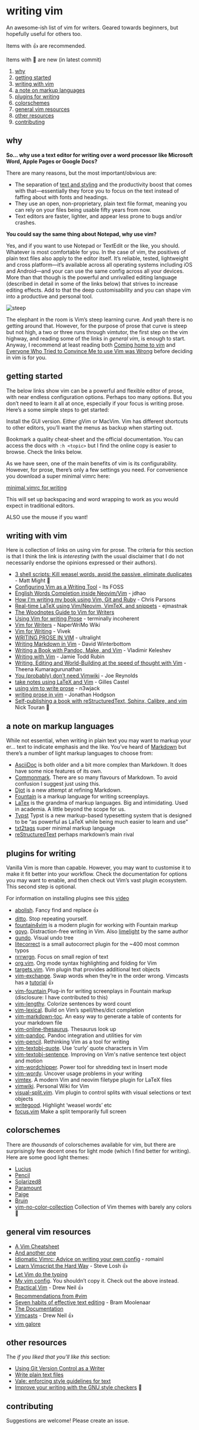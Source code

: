 # writing vim

An awesome-ish list of vim for writers. Geared towards beginners,
but hopefully useful for others too.

Items with :+1: are recommended.

Items with :eyes: are new (in latest commit)

1. [why](#why)
2. [getting started](#getting-started)
3. [writing with vim](#writing-with-vim)
4. [a note on markup languages](#a-note-on-markup-languages)
5. [plugins for writing](#plugins-for-writing)
6. [colorschemes](#colorschemes)
7. [general vim resources](#general-vim-resources)
8. [other resources](#other-resources)
9. [contributing](#contributing)

## why

**So... why use a text editor for writing over a word processor like
Microsoft Word, Apple Pages or Google Docs?**

There are many reasons, but the most important/obvious are:

- The separation of [text and styling](https://en.m.wikipedia.org/wiki/Separation_of_content_and_presentation)
  and the productivity boost that comes with that—essentially they force you to
  focus on the text instead of faffing about with fonts and headings.
- They use an open, non-proprietary, plain text file format, meaning you can
  rely on your files being usable fifty years from now.
- Text editors are faster, lighter, and appear less prone to bugs and/or
  crashes.

**You could say the same thing about Notepad, why use vim?**

Yes, and if you want to use Notepad or TextEdit or the like, you should.
Whatever is most comfortable for you. In the case of vim, the positives of
plain text files also apply to the editor itself. It’s reliable, tested,
lightweight and cross platform—it’s available across all operating systems
including iOS and Android—and your can use the same config across all your
devices. More than that though is the powerful and unrivalled editing
language (described in detail in some of the links below) that strives to
increase editing effects. Add to that the deep customisability and you can
shape vim into a productive and personal tool.

![steep](steep.svg)

The elephant in the room is Vim’s steep learning curve. And yeah there is
no getting around that. However, for the purpose of prose that curve is
steep but not high, a two or three runs through vimtutor, the first step
on the vim highway, and reading some of the links in *general vim*, is
enough to start.
Anyway, I recommend at least reading both [Coming home
to vim](https://stevelosh.com/blog/2010/09/coming-home-to-vim) and
[Everyone Who Tried to Convince Me to use Vim was
Wrong](https://yehudakatz.com/2010/07/29/everyone-who-tried-to-convince-me-to-use-vim-was-wrong/)
before deciding in vim is for you.

## getting started

The below links show vim can be a powerful and flexible editor of prose,
with near endless configuration options. Perhaps too many options. But you
don’t need to learn it all at once, especially if your focus is
writing prose.  Here’s a some simple steps to get started:

Install the GUI version. Either gVim or MacVim. Vim has different
shortcuts to other editors, you’ll want the menus as backup when starting
out.

Bookmark a quality cheat-sheet and the official documentation. You can
access the docs with `:h <topic>` but I find the online copy is easier to browse.
Check the links below.

As we have seen, one of the main benefits of vim is its configurability.
However, for prose, there’s only a few settings you need. For convenience
you download a super minimal vimrc here:

[minimal vimrc for writing](writing.vimrc)

This will set up backspacing and word wrapping to work as you would expect
in traditional editors.

ALSO use the mouse if you want!

## writing with vim

Here is collection of links on using vim for prose. The criteria for this
section is that I think the link is *interesting* (with the usual
disclaimer that I do not necessarily endorse the opinions expressed or
their authors).

- [3 shell scripts: Kill weasel words, avoid the passive, eliminate duplicates](https://matt.might.net/articles/shell-scripts-for-passive-voice-weasel-words-duplicates/) - Matt Might :eyes:
- [Configuring Vim as a Writing Tool](https://news.itsfoss.com/configuring-vim-writing/) - Its FOSS
- [English Words Completion inside Neovim/Vim](https://jdhao.github.io/2019/04/26/words_completion_nvim/) - jdhao
- [How I'm writing my book using Vim, Git and Ruby](http://blog.chrismdp.com/2010/11/how-im-writing-my-book-using-git-and-ruby/) - Chris Parsons
- [Real-time LaTeX using Vim/Neovim, VimTeX, and snippets](https://ejmastnak.github.io/tutorials/vim-latex/intro.html) - ejmastnak
- [The Woodnotes Guide to Vim for Writers](https://therandymon.com/woodnotes/vim-for-writers/vimforwriters.html)
- [Using Vim for writing Prose](http://www.terminally-incoherent.com/blog/2013/06/17/using-vim-for-writing-prose/) - terminally incoherent
- [Vim for Writers](https://www.naperwrimo.org/wiki/index.php?title=Vim_for_Writers) - NaperWriMo Wiki
- [Vim for Writing](https://raivivek.in/2016/09/vim-for-writing/#) - Vivek
- [WRITING PROSE IN VIM](http://ultralight.cc/posts/71ab285a0c633f47.html) - ultralight
- [Writing Markdown in Vim](https://codeinthehole.com/tips/writing-markdown-in-vim/) - David Winterbottom
- [Writing a Book with Pandoc, Make, and Vim](https://keleshev.com/my-book-writing-setup/) - Vladimir Keleshev
- [Writing with Vim](https://jamierubin.net/2019/03/21/writing-with-vim/) - Jamie Todd Rubin
- [Writing, Editing and World-Building at the speed of thought with Vim](https://www.youtube.com/watch?v=2ORWaIqyj7k) - Theena Kumaragurunathan
- [You (probably) don’t need Vimwiki](http://joereynoldsaudio.com/2018/07/07/you-dont-need-vimwiki.html) - Joe Reynolds
- [take notes using LaTeX and Vim](https://castel.dev/post/lecture-notes-1) - Gilles Castel
- [using vim to write prose](https://n3wjack.net/2022/02/07/using-vim-to-write-prose/) - n3wjack
- [writing prose in vim](https://jonathanh.co.uk/blog/writing-prose-in-vim/) - Jonathan Hodgson
- [Self-publishing a book with reStructuredText, Sphinx, Calibre, and vim](https://digitalsuperpowers.com/blog/2019-02-16-publishing-ebook.html) Nick Touran :eyes:


## a note on markup languages

While not essential, when writing in plain text you may want to markup your
er... text to indicate emphasis and the like. You’ve heard of
[Markdown](https://daringfireball.net/projects/markdown/) but
there’s a number of light markup languages to choose from:

- [AsciiDoc](https://asciidoc.org/) is both older and a bit more complex than Markdown. It does have some nice features of its own.
- [Commonmark](https://commonmark.org/). There are so many flavours of Markdown. To avoid confusion I suggest just using this.
- [Djot](https://djot.net/) is a new attempt at refining Markdown.
- [Fountain](https://fountain.io/) is a markup language for writing screenplays.
- [LaTex](https://en.wikipedia.org/wiki/LaTeX) is the grandma of markup languages. Big and intimidating. Used in academia. A little beyond the scope for us.
- [Typst](https://github.com/typst/typst) Typst is a new markup-based typesetting system that is designed to be “as powerful as LaTeX while being much easier to learn and use”
- [txt2tags](https://txt2tags.org/) super minimal markup language
- [reStructuredText](https://docutils.sourceforge.io/rst.html) perhaps markdown’s main rival

## plugins for writing

Vanilla Vim is more than capable. However, you may want to customise it to
make it fit better into your workflow. Check the documentation for options
you may want to enable, and then check out Vim’s vast plugin ecosystem.
This second step is optional.

For information on installing plugins see this [video](http://vimcasts.org/episodes/packages/)

- [abolish](https://github.com/tpope/vim-abolish). Fancy find and replace :+1:
- [ditto](https://github.com/dbmrq/vim-ditto). Stop repeating yourself.
- [fountain4vim](https://github.com/stevenjaycohen/fountain4vim) is a modern plugin for working with Fountain markup 
- [goyo](https://github.com/junegunn/goyo.vim). Distraction-free writing in Vim. Also [limelight](https://github.com/junegunn/limelight.vim) by the same author
- [gundo](https://github.com/sjl/gundo.vim). Visual undo tree
- [litecorrect](https://github.com/preservim/vim-litecorrect) is a small autocorrect plugin for the ~400 most common typos
- [nrrwrgn](https://github.com/chrisbra/NrrwRgn). Focus on small region of text
- [org.vim](https://github.com/axvr/org.vim). Org mode syntax highlighting and folding for Vim
- [targets.vim](https://github.com/wellle/targets.vim). Vim plugin that provides additional text objects
- [vim-exchange](https://github.com/tommcdo/vim-exchange). Swap words when they’re in the order wrong. Vimcasts has a [tutorial](http://vimcasts.org/episodes/swapping-two-regions-of-text-with-exchange-vim/) :+1:
- [vim-fountain ](https://github.com/kblin/vim-fountain) Plug-in for writing screenplays in Fountain markup (disclosure: I have contributed to this)
- [vim-lengthy](https://github.com/Raimondi/vim-lengthy). Colorize sentences by word count
- [vim-lexical](https://github.com/preservim/vim-lexical). Build on Vim’s spell/thes/dict completion
- [vim-markdown-toc](https://github.com/ajorgensen/vim-markdown-toc). An easy way to generate a table of contents for your markdown file
- [vim-online-thesaurus](https://github.com/beloglazov/vim-online-thesaurus). Thesaurus look up
- [vim-pandoc](https://github.com/vim-pandoc/vim-pandoc). Pandoc integration and utilities for vim
- [vim-pencil](https://github.com/preservim/vim-pencil). Rethinking Vim as a tool for writing
- [vim-textobj-quote](https://github.com/preservim/vim-textobj-quote). Use ‘curly’ quote characters in Vim
- [vim-textobj-sentence](https://github.com/preservim/vim-textobj-sentence). Improving on Vim's native sentence text object and motion
- [vim-wordchipper](https://github.com/preservim/vim-wordchipper). Power tool for shredding text in Insert mode
- [vim-wordy](https://github.com/preservim/vim-wordy). Uncover usage problems in your writing
- [vimtex](https://github.com/lervag/vimtex). A modern Vim and neovim filetype plugin for LaTeX files
- [vimwiki](https://github.com/vimwiki/vimwiki). Personal Wiki for Vim
- [visual-split.vim](https://github.com/wellle/visual-split.vim). Vim plugin to control splits with visual selections or text objects
- [writegood](https://github.com/davidbeckingsale/writegood.vim). Highlight ‘weasel words’ etc
- [focus.vim](https://github.com/merlinrebrovic/focus.vim) Make a split temporarily full screen

## colorschemes

There are *thousands* of colorschemes  available for vim, but there are
surprisingly few decent ones for light mode (which I find better for
writing). Here are some good light themes:

- [Lucius](https://github.com/jonathanfilip/vim-lucius)
- [Pencil](https://github.com/preservim/vim-colors-pencil)
- [Solarized8](https://github.com/lifepillar/vim-solarized8)
- [Paramount](https://github.com/owickstrom/vim-colors-paramount)
- [Paige](https://sr.ht/~leon_plickat/Paige/)
- [Bruin](https://git.sr.ht/~romainl/vim-bruin)
- [vim-no-color-collection](https://github.com/mcchrish/vim-no-color-collections) Collection of Vim themes with barely any colors :eyes:

## general vim resources

- [A Vim Cheatsheet](https://learnxinyminutes.com/docs/vim/)
- [And another one](https://vim.rtorr.com/)
- [Idiomatic Vimrc: Advice on writing your own config](https://github.com/romainl/idiomatic-vimrc) - romainl
- [Learn Vimscript the Hard Way](https://learnvimscriptthehardway.stevelosh.com/) - Steve Losh :+1:
- [Let Vim do the typing](https://georgebrock.github.io/talks/vim-completion/)
- [My vim config](https://github.com/phantomdiorama/vimfiles). You shouldn’t copy it. Check out the above instead.
- [Practical Vim](https://www.amazon.com/Practical-Vim-Edit-Speed-Thought/dp/1680501275) - Drew Neil :+1:
- [Recommendations from #vim](https://www.vi-improved.org/recommendations/)
- [Seven habits of effective text editing](https://www.moolenaar.net/habits.html) - Bram Moolenaar
- [The Documentation](http://vimdoc.sourceforge.net/htmldoc/help.html)
- [Vimcasts](http://vimcasts.org/) - Drew Neil :+1:
- [vim galore](https://github.com/mhinz/vim-galore)

## other resources

The *if you liked that you'll like this* section:

- [Using Git Version Control as a Writer](https://news.itsfoss.com/version-control-writers/)
- [Write plain text files](https://sive.rs/plaintext)
- [Vale: enforcing style guidelines for text](https://lwn.net/Articles/964075/)
- [Improve your writing with the GNU style checkers](https://www.linux.com/news/improve-your-writing-gnu-style-checkers/) :eyes:

## contributing

Suggestions are welcome! Please create an issue.
